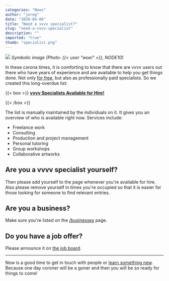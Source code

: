 ```yaml
---
categories: "News"
author: "joreg"
date: "2020-04-06"
title: "Need a vvvv specialist?"
slug: "need-a-vvvv-specialist"
description: ""
imported: "true"
thumb: "specialist.png"
---
```



![](specialist.png)
*Symbolic image (Photo: {{< user "woei" >}}, NODE10)*

In these corona times, it is comforting to know that there are vvvv users out there who have years of experience and are available to help you get things done. Not only [for free](https://discourse.vvvv.org/), but also as professionally paid specialists. So we created this long-overdue list:

{{< box >}}
**[vvvv Specialists Available for Hire!](https://vvvv.org/documentation/vvvv-specialists-available-for-hire)**
{{< /box >}}

The list is manually maintained by the individuals on it. It gives you an overview of who is available right now. Services include:
- Freelance work
- Consulting
- Production and project management
- Personal tutoring
- Group workshops
- Collaborative artworks

## Are you a vvvv specialist yourself?
Then please add yourself to the page whenever you're available for hire. Also please remove yourself in times you're occupied so that it is easier for those looking for someone to find relevant entries. 

## Are you a business?
Make sure you're listed on the [/businesses](https://vvvv.org/businesses/) page.

## Do you have a job offer?
Please announce it on [the job board](https://discourse.vvvv.org/c/jobs).

---

Now is a good time to get in touch with people or [learn something new](/blog/2020/vvvv-gamma-webinars-in-april). Because one day coroner will be a goner and then you will be so ready for things to come!
